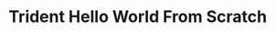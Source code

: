 # Trident Hello World From Scratch

<!--
DELETE ME AFTER COMPLETING THE DOCUMENT!
---
Task: https://dev.azure.com/mariner-org/polar/_workitems/edit/13146
Title: Trident Hello World From Scratch
Type: Tutorial
Objective: The hello world tutorial but assuming no access to internal MSFT
    resources, mainly for public use in GitHub. Can use the building deployable img tutorial as prerequisite, and building a MOS.
-->